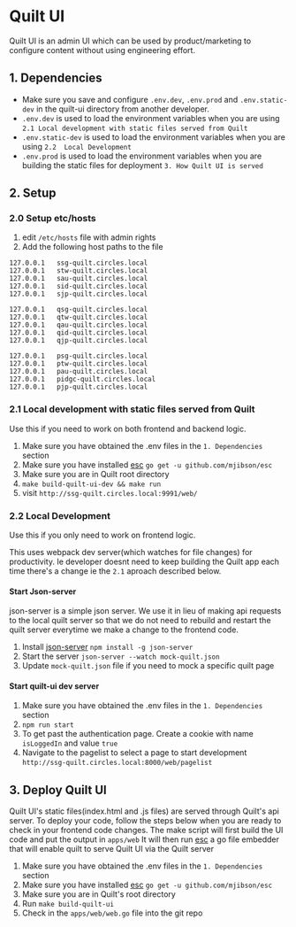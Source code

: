 # Quilt UI

Quilt UI is an admin UI which can be used by product/marketing to configure content without using engineering effort.

## 1. Dependencies
- Make sure you save and configure `.env.dev`, `.env.prod` and `.env.static-dev` in the quilt-ui directory from another developer.
- `.env.dev` is used to load the environment variables when you are using `2.1 Local development with static files served from Quilt`
- `.env.static-dev` is used to load the environment variables when you are using `2.2  Local Development`
- `.env.prod` is used to load the environment variables when you are building the static files for deployment `3. How Quilt UI is served`

## 2. Setup

### 2.0 Setup etc/hosts
1. edit `/etc/hosts` file with admin rights
2. Add the following host paths to the file
```
127.0.0.1 	ssg-quilt.circles.local
127.0.0.1 	stw-quilt.circles.local
127.0.0.1 	sau-quilt.circles.local
127.0.0.1 	sid-quilt.circles.local
127.0.0.1 	sjp-quilt.circles.local

127.0.0.1 	qsg-quilt.circles.local
127.0.0.1 	qtw-quilt.circles.local
127.0.0.1 	qau-quilt.circles.local
127.0.0.1 	qid-quilt.circles.local
127.0.0.1 	qjp-quilt.circles.local

127.0.0.1 	psg-quilt.circles.local
127.0.0.1 	ptw-quilt.circles.local
127.0.0.1 	pau-quilt.circles.local
127.0.0.1 	pidgc-quilt.circles.local
127.0.0.1 	pjp-quilt.circles.local
```

### 2.1 Local development with static files served from Quilt
Use this if you need to work on both frontend and backend logic.
1. Make sure you have obtained the .env files in the `1. Dependencies` section
2. Make sure you have installed [esc](https://github.com/mjibson/esc) `go get -u github.com/mjibson/esc`
3. Make sure you are in Quilt root directory
4. `make build-quilt-ui-dev && make run`
5. visit `http://ssg-quilt.circles.local:9991/web/`

### 2.2 Local Development
Use this if you only need to work on frontend logic.

This uses webpack dev server(which watches for file changes) for productivity. Ie developer doesnt need to keep building the Quilt app each time there's a change ie the `2.1` aproach described below.
#### Start Json-server
json-server is a simple json server. 
We use it in lieu of making api requests to the local quilt server so that we do not need to rebuild and restart the quilt server everytime we make a change to the frontend code.
1. Install [json-server](https://www.npmjs.com/package/json-server)
    `npm install -g json-server`
2. Start the server
    `json-server --watch mock-quilt.json`
3. Update `mock-quilt.json` file if you need to mock a specific quilt page

#### Start quilt-ui dev server
1. Make sure you have obtained the .env files in the `1. Dependencies` section
2. `npm run start`
3. To get past the authentication page. Create a cookie with name `isLoggedIn` and value `true`
4. Navigate to the pagelist to select a page to start development `http://ssg-quilt.circles.local:8000/web/pagelist`

## 3. Deploy Quilt UI
Quilt UI's static files(index.html and .js files) are served through Quilt's api server.
To deploy your code, follow the steps below when you are ready to check in your frontend code changes.
The make script will first build the UI code and put the output in `apps/web`
It will then run [esc](https://github.com/mjibson/esc) a go file embedder that will enable quilt to serve Quilt UI via the Quilt server

1. Make sure you have obtained the .env files in the `1. Dependencies` section
2. Make sure you have installed [esc](https://github.com/mjibson/esc) `go get -u github.com/mjibson/esc`
3. Make sure you are in Quilt's root directory
4. Run `make build-quilt-ui`
5. Check in the `apps/web/web.go` file into the git repo